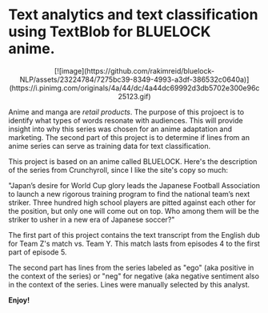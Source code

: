 # Text analytics and text classification using TextBlob for BLUELOCK anime. 

<center>
[![image](https://github.com/rakimreid/bluelock-NLP/assets/23224784/7275bc39-8349-4993-a3df-386532c0640a)](https://i.pinimg.com/originals/4a/44/dc/4a44dc69992d3db5702e300e96c25123.gif)

</center>

Anime and manga are <i>retail products</i>. The purpose of this projoect is to identify what types of words resonate with audiences. This will provide insight into why this series was chosen for an anime adaptation and marketing. 
The second part of this project is to determine if lines from an anime series can serve as training data for text classification.

This project is based on an anime called BLUELOCK. Here's the description of the series from Crunchyroll, since I like the site's copy so much: 

"Japan’s desire for World Cup glory leads the Japanese Football Association to launch a new rigorous training program to find the national team’s next striker. Three hundred high school players are pitted against each other for the position, but only one will come out on top. Who among them will be the striker to usher in a new era of Japanese soccer?"

The first part of this project contains the text transcript from the English dub for Team Z's match vs. Team Y. This match lasts from episodes 4 to the first part of episode 5. 

The second part has lines from the series labeled as "ego" (aka positive in the context of the series) or "neg" for negative (aka negative sentiment also in the context of the series. Lines were manually selected by this analyst. 

<b>Enjoy!</b>

